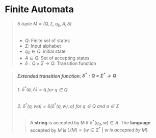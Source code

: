# Finite Automata

> ###### 5 tuple $M = (Q, \Sigma, q_0, A, \delta)$
>  - $Q$: Finite set of states
>  - $\Sigma$: Input alphabet
>  - $q_0 \in Q$: initial state
>  - $A \subseteq Q$: Set of accepting states
>  - $\delta: Q \times \Sigma \rightarrow Q$: Transition function

> ##### Extended transition function: $\delta^*: Q \times \Sigma^*  \rightarrow Q$
> ###### 1. $\delta^*(q, \Lambda) = q$ for $q \in Q$
> ###### 2. $\delta^*(q, wa) = \delta(\delta^*(q, w), a)$ for $q \in Q$ and $a \in \Sigma$
> 
>> A **string** is accepted by M if $\delta^*(q_0,w) \in A$.
>> The **language** accepted by $M$ is $L(M) = \{w \in \Sigma^*\ |\ w\ is\ accepted\ by\ M\}$